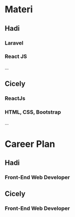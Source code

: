 # Materi

## Hadi
### Laravel
### React JS
...
## Cicely
### ReactJs
### HTML, CSS, Bootstrap
...

# Career Plan

## Hadi

### Front-End Web Developer

## Cicely

### Front-End Web Developer

